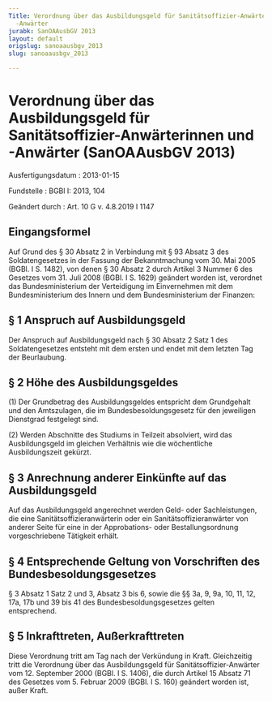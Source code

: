 ```yaml
---
Title: Verordnung über das Ausbildungsgeld für Sanitätsoffizier-Anwärterinnen und
  -Anwärter
jurabk: SanOAAusbGV 2013
layout: default
origslug: sanoaausbgv_2013
slug: sanoaausbgv_2013

---
```


# Verordnung über das Ausbildungsgeld für Sanitätsoffizier-Anwärterinnen und -Anwärter (SanOAAusbGV 2013)

Ausfertigungsdatum
:   2013-01-15

Fundstelle
:   BGBl I: 2013, 104

Geändert durch
:   Art. 10 G v. 4.8.2019 I 1147


## Eingangsformel

Auf Grund des § 30 Absatz 2 in Verbindung mit § 93 Absatz 3 des
Soldatengesetzes in der Fassung der Bekanntmachung vom 30. Mai 2005
(BGBl. I S. 1482), von denen § 30 Absatz 2 durch Artikel 3 Nummer 6
des Gesetzes vom 31. Juli 2008 (BGBl. I S. 1629) geändert worden ist,
verordnet das Bundesministerium der Verteidigung im Einvernehmen mit
dem Bundesministerium des Innern und dem Bundesministerium der
Finanzen:


## § 1 Anspruch auf Ausbildungsgeld

Der Anspruch auf Ausbildungsgeld nach § 30 Absatz 2 Satz 1 des
Soldatengesetzes entsteht mit dem ersten und endet mit dem letzten Tag
der Beurlaubung.


## § 2 Höhe des Ausbildungsgeldes

(1) Der Grundbetrag des Ausbildungsgeldes entspricht dem Grundgehalt
und den Amtszulagen, die im Bundesbesoldungsgesetz für den jeweiligen
Dienstgrad festgelegt sind.

(2) Werden Abschnitte des Studiums in Teilzeit absolviert, wird das
Ausbildungsgeld im gleichen Verhältnis wie die wöchentliche
Ausbildungszeit gekürzt.


## § 3 Anrechnung anderer Einkünfte auf das Ausbildungsgeld

Auf das Ausbildungsgeld angerechnet werden Geld- oder Sachleistungen,
die eine Sanitätsoffizieranwärterin oder ein Sanitätsoffizieranwärter
von anderer Seite für eine in der Approbations- oder
Bestallungsordnung vorgeschriebene Tätigkeit erhält.


## § 4 Entsprechende Geltung von Vorschriften des Bundesbesoldungsgesetzes

§ 3 Absatz 1 Satz 2 und 3, Absatz 3 bis 6, sowie die §§ 3a, 9, 9a, 10,
11, 12, 17a, 17b und 39 bis 41 des Bundesbesoldungsgesetzes gelten
entsprechend.


## § 5 Inkrafttreten, Außerkrafttreten

Diese Verordnung tritt am Tag nach der Verkündung in Kraft.
Gleichzeitig tritt die Verordnung über das Ausbildungsgeld für
Sanitätsoffizier-Anwärter vom 12. September 2000 (BGBl. I S. 1406),
die durch Artikel 15 Absatz 71 des Gesetzes vom 5. Februar 2009 (BGBl.
I S. 160) geändert worden ist, außer Kraft.

